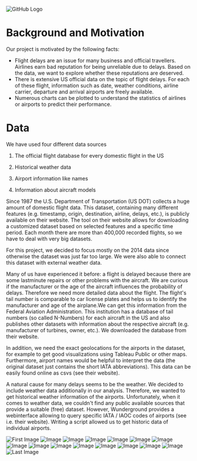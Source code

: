 

![GitHub Logo](/header.jpg)

# Background and Motivation
Our project is motivated by the following facts: 
- Flight delays are an issue for many business and official travellers. Airlines earn bad reputation for being unreliable due to delays. Based on the data, we want to explore whether these reputations are deserved. 
- There is extensive US official data on the topic of flight delays. For each of these flight, information such as date, weather conditions, airline carrier, departure and arrival airports are freely available.
- Numerous charts can be plotted to understand the statistics of airlines or airports to predict their performance.

# Data
We have used four different data sources
1. The official flight database for every domestic flight in the US 

2. Historical weather data

3. Airport information like names

4. Information about aircraft models
  
Since 1987 the U.S. Department of Transportation (US DOT) collects a huge amount of domestic flight data. This dataset, containing many different features (e.g. timestamp, origin, destination, airline, delays, etc.), is publicly available on their website. The tool on their website allows for downloading a customized dataset based on selected features and a specific time period. Each month there are more than 400,000 recorded flights, so we have to deal with very big datasets. 

For this project, we decided to focus mostly on the 2014 data since otherwise the dataset was just far too large. We were also able to connect this dataset with external weather data. 

Many of us have experienced it before: a flight is delayed because there are some lastminute repairs or other problems with the aircraft. We are curious if the manufacturer or the age of the aircraft influences the probability of delays. Therefore we need more detailed data about the flight. The flight's tail number is comparable to car license plates and helps us to identify the manufacturer and age of the airplane.We can get this information from the Federal Aviation Administration. This institution has a database of tail numbers (so called N-Numbers) for each aircraft in the US and also publishes other datasets with information about the respective aircraft (e.g. manufacturer of turbines, owner, etc.). We downloaded the database from their website. 

In addition, we need the exact geolocations for the airports in the dataset, for example to get good visualizations using Tableau Public or other maps. Furthermore, airport names would be helpful to interpret the data (the original dataset just contains the short IATA abbreviations). This data can be easily found online as csvs (see their website). 

A natural cause for many delays seems to be the weather. We decided to include weather data additionally in our analysis. Therefore, we wanted to get historical weather information of the airports. Unfortunately, when it comes to weather data, we couldn't find any public available sources that provide a suitable (free) dataset. However, Wunderground provides a webinterface allowing to query specific IATA / IAOC codes of airports (see i.e. their website). Writing a script allowed us to get historic data of individual airports. 


![First Image](/flight_data.png)
![Image](/flight_datacancel.png)
![Image](/flight_datacancel1.png)
![Image](/flight_datacancel2.png)
![Image](/flight_datacancel3.png)
![Image](/flight_dataLR1.png)
![Image](/flight_dataLR2.png)
![Image](/flight_dataLR3.png)
![Image](/flight_dataLR4.png)
![Image](/flight_dataLR5.png)
![Image](/flight_dataLR6.png)
![Image](/flight_dataLR7.png)
![Image](/flight_datarating1.png)
![Image](/flight_datarating2.png)
![Image](/flight_datarating3.png)
![Last Image](/Plot_1.png)
